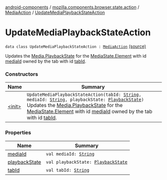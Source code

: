 [android-components](../../../index.md) / [mozilla.components.browser.state.action](../../index.md) / [MediaAction](../index.md) / [UpdateMediaPlaybackStateAction](./index.md)

# UpdateMediaPlaybackStateAction

`data class UpdateMediaPlaybackStateAction : `[`MediaAction`](../index.md) [(source)](https://github.com/mozilla-mobile/android-components/blob/master/components/browser/state/src/main/java/mozilla/components/browser/state/action/BrowserAction.kt#L435)

Updates the [Media.PlaybackState](../../../mozilla.components.concept.engine.media/-media/-playback-state/index.md) for the [MediaState.Element](../../../mozilla.components.browser.state.state/-media-state/-element/index.md) with id [mediaId](media-id.md) owned by the
tab with id [tabId](tab-id.md).

### Constructors

| Name | Summary |
|---|---|
| [&lt;init&gt;](-init-.md) | `UpdateMediaPlaybackStateAction(tabId: `[`String`](https://kotlinlang.org/api/latest/jvm/stdlib/kotlin/-string/index.html)`, mediaId: `[`String`](https://kotlinlang.org/api/latest/jvm/stdlib/kotlin/-string/index.html)`, playbackState: `[`PlaybackState`](../../../mozilla.components.concept.engine.media/-media/-playback-state/index.md)`)`<br>Updates the [Media.PlaybackState](../../../mozilla.components.concept.engine.media/-media/-playback-state/index.md) for the [MediaState.Element](../../../mozilla.components.browser.state.state/-media-state/-element/index.md) with id [mediaId](media-id.md) owned by the tab with id [tabId](tab-id.md). |

### Properties

| Name | Summary |
|---|---|
| [mediaId](media-id.md) | `val mediaId: `[`String`](https://kotlinlang.org/api/latest/jvm/stdlib/kotlin/-string/index.html) |
| [playbackState](playback-state.md) | `val playbackState: `[`PlaybackState`](../../../mozilla.components.concept.engine.media/-media/-playback-state/index.md) |
| [tabId](tab-id.md) | `val tabId: `[`String`](https://kotlinlang.org/api/latest/jvm/stdlib/kotlin/-string/index.html) |
